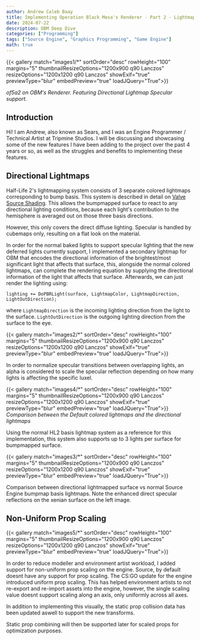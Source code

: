 ```yaml
---
author: Andrew Caleb Baay
title: Implementing Operation Black Mesa's Renderer - Part 2 - Lightmaps and Stretched Models
date: 2024-07-22
description: OBM Deep Dive
categories: ["Programming"]
tags: ["Source Engine", "Graphics Programming", "Game Engine"]
math: true
---
```


{{< gallery match="images1/*" sortOrder="desc" rowHeight="100" margins="5" 
thumbnailResizeOptions="1200x900 q90 Lanczos"
resizeOptions="1200x1200 q90 Lanczos" showExif="true" previewType="blur" embedPreview="true" loadJQuery="True">}}

*of5a2 on OBM's Renderer. Featuring Directional Lightmap Specular support.*

## Introduction

Hi! I am Andrew, also known as Sears, and I was an Engine Programmer / Technical Artist at Tripmine Studios. I will be discussing and showcasing some of the new features I have been adding to the project over the past 4 years or so, as well as the struggles and benefits to implementing these features. 

## Directional Lightmaps

Half-Life 2's lightmapping system consists of 3 separate colored lightmaps corresponding to bump basis. This system is described in detail on [Valve Source Shading](https://cdn.akamai.steamstatic.com/apps/valve/2004/GDC2004_Half-Life2_Shading.pdf). This allows the bumpmapped surface to react to any directional lighting conditions, because each light's contribution to the hemisphere is averaged out on those three basis directions.

However, this only covers the direct diffuse lighting. Specular is handled by cubemaps only, resulting on a flat look on the material.

In order for the normal baked lights to support specular lighting that the new deferred lights currently support, I implemented a secondary lightmap for OBM that encodes the directional information of the brightest/most significant light that affects that surface, this, alongside the normal colored lightmaps, can complete the rendering equation by supplying the directional information of the light that affects that surface. Afterwards, we can just render the lighting using:

```
lighting += DoPBRLight(surface, LightmapColor, LightmapDirection, LightOutDirection);
```
where `LightmapDirection` is the incoming lighting direction from the light to the surface.
`LightOutDirection` is the outgoing lighting direction from the surface to the eye.

{{< gallery match="images2/*" sortOrder="desc" rowHeight="100" margins="5" 
thumbnailResizeOptions="1200x900 q90 Lanczos"
resizeOptions="1200x1200 q90 Lanczos" showExif="true" previewType="blur" embedPreview="true" loadJQuery="True">}}

In order to normalize specular transitions between overlapping lights, an alpha is considered to scale the specular reflection depending on how many lights is affecting the specific luxel.

{{< gallery match="images4/*" sortOrder="desc" rowHeight="100" margins="5" 
thumbnailResizeOptions="1200x900 q90 Lanczos"
resizeOptions="1200x1200 q90 Lanczos" showExif="true" previewType="blur" embedPreview="true" loadJQuery="True">}}
*Comparison between the Default colored lightmaps and the directional lightmaps*

Using the normal HL2 basis lightmap system as a reference for this implementation, this system also supports up to 3 lights per surface for bumpmapped surface.

{{< gallery match="images3/*" sortOrder="desc" rowHeight="100" margins="5" 
thumbnailResizeOptions="1200x900 q90 Lanczos"
resizeOptions="1200x1200 q90 Lanczos" showExif="true" previewType="blur" embedPreview="true" loadJQuery="True">}}

Comparison between directional lightmapped surface vs normal Source Engine bumpmap basis lightmaps. Note the enhanced direct specular reflections on the xenian surface on the left image.

## Non-Uniform Prop Scaling

{{< gallery match="images5/*" sortOrder="desc" rowHeight="100" margins="5" 
thumbnailResizeOptions="1200x900 q90 Lanczos"
resizeOptions="1200x1200 q90 Lanczos" showExif="true" previewType="blur" embedPreview="true" loadJQuery="True">}}

In order to reduce modeller and environment artist workload, I added support for non-uniform prop scaling on the engine. Source, by default doesnt have any support for prop scaling. The CS:GO update for the engine introduced uniform prop scaling. This has helped environment artists to not re-export and re-import assets into the engine, however, the single scaling value doesnt support scaling along an axis, only uniformly across all axes.

In addition to implementing this visually, the static prop collision data has been updated aswell to support the new transforms.

Static prop combining will then be supported later for scaled props for optimization purposes.



